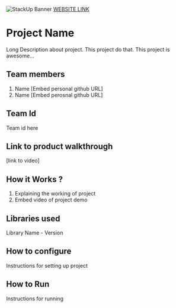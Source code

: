 ![StackUp Banner]([https://tinkerhub.frappe.cloud/files/stackup%20banner.jpeg])
[WEBSITE LINK ](https://sachuraj.github.io/stackup-teamplate/)
# Project Name
Long Description about project. This project do that. This project is awesome...
## Team members
1. Name [Embed personal github URL]
2. Name [Embed perosnal github URL]
## Team Id
Team id here
## Link to product walkthrough
[link to video]
## How it Works ?
1. Explaining the working of project
2. Embed video of project demo
## Libraries used
Library Name - Version
## How to configure
Instructions for setting up project
## How to Run
Instructions for running
